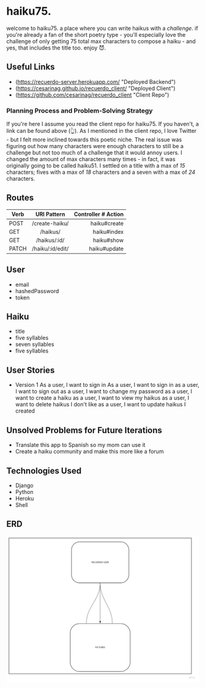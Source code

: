 # haiku75.
welcome to haiku75. a place where you can write haikus with a _challenge_. if you're already a fan of the short poetry type - you'll especially love the challenge of only getting 75 total max characters to compose a haiku - and yes, that includes the title too. enjoy 😈.

## Useful Links

- (https://recuerdo-server.herokuapp.com/ "Deployed Backend")
- (https://cesarinag.github.io/recuerdo_client/ "Deployed Client")
- (https://github.com/cesarinag/recuerdo_client "Client Repo")


### Planning Process and Problem-Solving Strategy
If you're here I assume you read the client repo for haiku75. If you haven't, a link can be found above (👆). As I mentioned in the client repo, I love Twitter - but I felt more inclined towards this poetic niche. The real issue was figuring out how many characters were enough characters to still be a challenge but not too much of a challenge that it would annoy users. I changed the amount of max characters many times - in fact, it was originally going to be called haiku51. I settled on a title with a max of _15_ characters; fives with a max of _18_ characters and a seven with a max of _24_ characters.


## Routes
| Verb        | URI Pattern     | Controller # Action  |
| ------------- |:-------------:| -----:|
| POST      | /create-haiku/ | haiku#create |
| GET      | /haikus/      |   haiku#index |
| GET | /haikus/:id/      |    haiku#show |
| PATCH | /haiku/:id/edit/      |    haiku#update |


## User
- email
- hashedPassword
- token

## Haiku
- title
- five syllables
- seven syllables
- five syllables

## User Stories
- Version 1
As a user, I want to sign in
As a user, I want to sign in
as a user, I want to sign out
as a user, I want to change my password
as a user, I want to create a haiku
as a user, I want to view my haikus
as a user, I want to delete haikus I don't like
as a user, I want to update haikus I created

## Unsolved Problems for Future Iterations
- Translate this app to Spanish so my mom can use it
- Create a haiku community and make this more like a forum


## Technologies Used
* Django
* Python
* Heroku
* Shell

## ERD
![Initial ERD for original concept](./pictures/capstone_erd.jpg)
